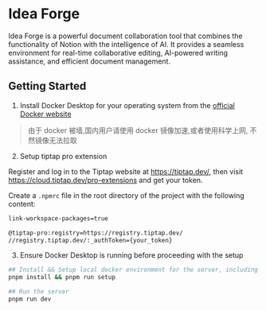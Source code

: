 # Idea Forge

Idea Forge is a powerful document collaboration tool that combines the functionality of Notion with the intelligence of AI. It provides a seamless environment for real-time collaborative editing, AI-powered writing assistance, and efficient document management.

## Getting Started

1. Install Docker Desktop for your operating system from the [official Docker website](https://www.docker.com/products/docker-desktop/)

> 由于 docker 被墙,国内用户请使用 docker 镜像加速,或者使用科学上网, 不然镜像无法拉取

2. Setup tiptap pro extension

Register and log in to the Tiptap website at https://tiptap.dev/, then visit https://cloud.tiptap.dev/pro-extensions and get your token.

Create a `.npmrc` file in the root directory of the project with the following content:

```bash
link-workspace-packages=true

@tiptap-pro:registry=https://registry.tiptap.dev/
//registry.tiptap.dev/:_authToken={your_token}
```

3. Ensure Docker Desktop is running before proceeding with the setup

```bash
## Install && Setup local docker environment for the server, including postgresql, redis
pnpm install && pnpm run setup

## Run the server
pnpm run dev
```
